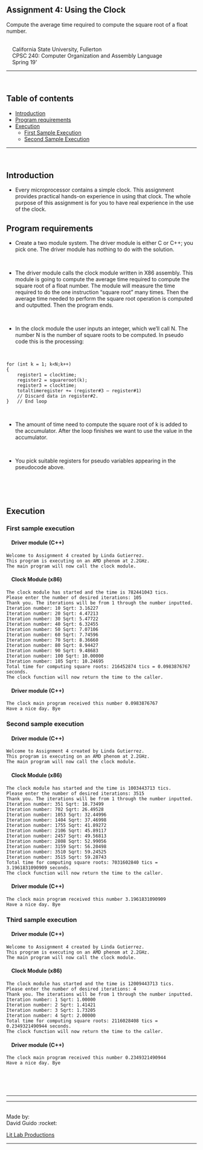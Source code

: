 
## Assignment 4: Using the Clock
Compute the average time required to compute the square root of a float number.

<br/>&nbsp;&nbsp;&nbsp;&nbsp;California State University, Fullerton
<br/>&nbsp;&nbsp;&nbsp;&nbsp;CPSC 240: Computer Organization and Assembly Language
<br/>&nbsp;&nbsp;&nbsp;&nbsp;Spring 19'
***
<br/>



## Table of contents
  * [Introduction](#introduction)
  * [Program requirements](#program-requirements)
  * [Execution](#execution)
     * [First Sample Execution](#first-sample-execution)
     * [Second Sample Execution](#second-sample-execution)
     

***
<br/>

## Introduction
- Every microprocessor contains a simple clock. This assignment provides practical hands-on
  experience in using that clock. The whole purpose of this assignment is for you to have real
  experience in the use of the clock.


## Program requirements
- Create a two module system. The driver module is either C or C++; you pick one. The driver
  module has nothing to do with the solution.
 <br/>

- The driver module calls the clock module written in X86 assembly. This module is going to
  compute the average time required to compute the square root of a float number. The module
  will measure the time required to do the one instruction “square root” many times. Then the
  average time needed to perform the square root operation is computed and outputted. Then the
  program ends.
<br/>

- In the clock module the user inputs an integer, which we’ll call N. The number N is the number
  of square roots to be computed. In pseudo code this is the processing:
<br/>

```
for (int k = 1; k<N;k++)
{
    register1 = clocktime;
    register2 = squareroot(k);
    register3 = clocktime;
    totaltimeregister += (register#3 – register#1)
    // Discard data in register#2.
}   // End loop
```
<br/>

- The amount of time need to compute the square root of k is added to the accumulator. After the
  loop finishes we want to use the value in the accumulator.
  
<br/>

- You pick suitable registers for pseudo variables appearing in the pseudocode above.

<br/>
<br/>
<br/>

## Execution

### First sample execution
#### &nbsp;&nbsp;&nbsp; Driver module (C++)
```
Welcome to Assignment 4 created by Linda Gutierrez.
This program is executing on an AMD phenom at 2.2GHz.
The main program will now call the clock module.
```

#### &nbsp;&nbsp;&nbsp; Clock Module (x86)
```
The clock module has started and the time is 782441043 tics.
Please enter the number of desired iterations: 105
Thank you. The iterations will be from 1 through the number inputted.
Iteration number: 10 Sqrt: 3.16227
Iteration number: 20 Sqrt: 4.47213
Iteration number: 30 Sqrt: 5.47722
Iteration number: 40 Sqrt: 6.32455
Iteration number: 50 Sqrt: 7.07106
Iteration number: 60 Sqrt: 7.74596
Iteration number: 70 Sqrt: 8.36660
Iteration number: 80 Sqrt: 8.94427
Iteration number: 90 Sqrt: 9.48683
Iteration number: 100 Sqrt: 10.00000
Iteration number: 105 Sqrt: 10.24695
Total time for computing square roots: 216452874 tics = 0.0983876767 seconds.
The clock function will now return the time to the caller.
```

#### &nbsp;&nbsp;&nbsp; Driver module (C++)
```
The clock main program received this number 0.0983876767
Have a nice day. Bye
```




### Second sample execution

#### &nbsp;&nbsp;&nbsp; Driver module (C++)
```
Welcome to Assignment 4 created by Linda Gutierrez.
This program is executing on an AMD phenom at 2.2GHz.
The main program will now call the clock module.
```

#### &nbsp;&nbsp;&nbsp; Clock Module (x86)
```
The clock module has started and the time is 1003443713 tics.
Please enter the number of desired iterations: 3515
Thank you. The iterations will be from 1 through the number inputted.
Iteration number: 351 Sqrt: 18.73499
Iteration number: 702 Sqrt: 26.49528
Iteration number: 1053 Sqrt: 32.44996
Iteration number: 1404 Sqrt: 37.46998
Iteration number: 1755 Sqrt: 41.89272
Iteration number: 2106 Sqrt: 45.89117
Iteration number: 2457 Sqrt: 49.56813
Iteration number: 2808 Sqrt: 52.99056
Iteration number: 3159 Sqrt: 56.20498
Iteration number: 3510 Sqrt: 59.24525
Iteration number: 3515 Sqrt: 59.28743
Total time for computing square roots: 7031602840 tics = 3.1961831090909 seconds.
The clock function will now return the time to the caller.
```

#### &nbsp;&nbsp;&nbsp; Driver module (C++)
```
The clock main program received this number 3.1961831090909
Have a nice day. Bye
```



### Third sample execution

#### &nbsp;&nbsp;&nbsp; Driver module (C++)
```
Welcome to Assignment 4 created by Linda Gutierrez.
This program is executing on an AMD phenom at 2.2GHz.
The main program will now call the clock module.
```

#### &nbsp;&nbsp;&nbsp; Clock Module (x86)
```
The clock module has started and the time is 12009443713 tics.
Please enter the number of desired iterations: 4
Thank you. The iterations will be from 1 through the number inputted.
Iteration number: 1 Sqrt: 1.00000
Iteration number: 2 Sqrt: 1.41421
Iteration number: 3 Sqrt: 1.73205
Iteration number: 4 Sqrt: 2.00000
Total time for computing square roots: 2116028408 tics = 0.2349321490944 seconds.
The clock function will now return the time to the caller.
```

#### &nbsp;&nbsp;&nbsp; Driver module (C++)
```
The clock main program received this number 0.2349321490944
Have a nice day. Bye
```


<br/><br/><br/>
***
***
<br/>
Made by:<br/>
David Guido :rocket:<br/>

[Lit Lab Productions](https://www.litlabproductions.com)
***
<br/>
